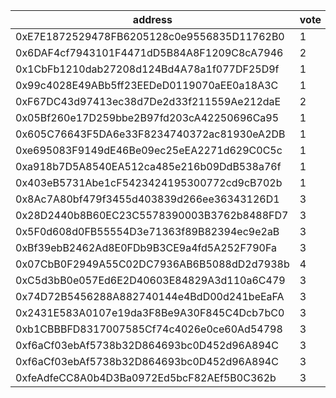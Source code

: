 address|vote|timestamp|signature
---|---|---|---
0xE7E1872529478FB6205128c0e9556835D11762B0|1|1609851430|0x6f80ff29ad8a158ed0a45ff091777ccd94df6a456a01721dc7449708515bf7ea411418b1977d3811c89f8d6743a93c0bfedeb0da381710e6aa6b6b7eaeb860c91c
0x6DAF4cf7943101F4471dD5B84A8F1209C8cA7946|2|1609851444|0x38e93b9765e94e6addf3ce81fc01795af5cfb3fe60a575ff7c58906aa602171a49fff2fb2997376cb3aaf492e897f1d36e8caeeab0919be353ddfdc33640748a1c
0x1CbFb1210dab27208d124Bd4A78a1f077DF25D9f|1|1609851585|0xb8fffba5093a06fe16f58c134e3decd69af75d69c6f8f207f0681472eaca90e52ccee481f38b1ac2227c932915a585a2654762e9e9341ac18d24ec424d6395771b
0x99c4028E49ABb5ff23EEDeD0119070aEE0a18A3C|1|1609854462|0x4290130a2c0cef5285ce7565bfd2eb3c1c59c375b984e2c31dc2d5de74b8ffde1e35c6d35e5e8bf9f3d9b16ee11faad316ad723d564ca9168830b1050c9abe611c
0xF67DC43d97413ec38d7De2d33f211559Ae212daE|2|1609860996|0x1f57696be2dc235d23ca2bdc2824ff4dfbb8aceccb7f898ef22d12c55c2be5c00864a78e3d70649c74d628545da3915667dc0be10538aeb6ffb954b840840d8f1b
0x05Bf260e17D259bbe2B97fd203cA42250696Ca95|1|1609861324|0xcf4a11b10f4a144c7c965736d6857dceddb8d837dbd8757a563a4fbe905561e55d25b4d7819bdf657fa16aaee3dfb387dcd8c26d60f9fb4f0c14eddf2cf88d7c1b
0x605C76643F5DA6e33F8234740372ac81930eA2DB|1|1609861758|0x7c767135f701b600d17bb822d78732364128eeb211634979a6db4cc9862caea155646274ac9e95edca00cf6b2695f1e59510574ed4c13bdc0280f008fbb402341c
0xe695083F9149dE46Be09ec25eEA2271d629C0C5c|1|1609863347|0x194074c0d864b19b7bd5b83aa4ba767de8709e0c355a409244a70603503feecf5e5f5eaddce2fff28cae3f2d93d9ca028ff4f83d4e8fb7b0c5780a8928071f211c
0xa918b7D5A8540EA512ca485e216b09DdB538a76f|1|1609871440|0x21e61874f8545ef832fb1cb4416549fea046e61547626ccf9812c1c08840b512646779413ce1a868047205c6eff15d6c59f30754c64291f917432dd471357a541b
0x403eB5731Abe1cF5423424195300772cd9cB702b|1|1609872275|0x791930ae734cb2c620846585b55e7da28f449aa6df4d89afbbeeed933ba5780838ade89dee8ff544a62409d73afda14f72d362ca21fd451a2c4fc6b1ac5571be1c
0x8Ac7A80bf479f3455d403839d266ee36343126D1|3|1609872533|0x409e47a1310e99966d8cbb04dcef38b7b4552fe4c3ca9a06b4c5fe6cbf18225107ca0d04f3f6ea006e51a8b1ba112dba2e6608be91b241eb6f25a193d400b0b71b
0x28D2440b8B60EC23C5578390003B3762b8488FD7|3|1609872650|0xf6bd102c78a3278a5dac0388e5123f363aebfd302efeb38677da09d00b20f6bd4fbe35b43800b5c3b23a701a0db2f1cd3edc6224a7e1ba51fbbf2df4697efac41c
0x5F0d608d0FB55554D3e71363f89B82394ec9e2aB|3|1609878488|0xb8fa9e04300e020e55a06f39990b0ef19c64032468280f6041954a2f0e1128336142d362f82b47de88990a18f20680b2c85d645a466f3a7ace52d15f911a476a1c
0xBf39ebB2462Ad8E0FDb9B3CE9a4fd5A252F790Fa|3|1609878502|0xc83d875e6e6bc8b8f52b0afbe93c26b0e47bd50ad7d2dc8bd66d329ea7b2d4df3b306ab4c859ba0e903deb6d3623636cfa92374501578947efbabb98bbe2f9b91c
0x07CbB0F2949A55C02DC7936AB6B5088dD2d7938b|4|1609897098|0xc96a0434b8dfcacd9964a36d7ffbe5ac1f5f7f006e10352a536c1eca442ead426d52c08d4c204db856a92d7d4434ce61e63c1eb8b5b4b57642e4b8f7594660621c
0xC5d3bB0e057Ed6E2D40603E84829A3d110a6C479|3|1609903365|0x6de715432b8c22f482024d69dc7b75483984f61823db8b43f5c37d413c4eaef91ddfb396c9db572516801d8d6c980f8cb3398887f27f4e33177ba818c6fe98291c
0x74D72B5456288A882740144e4BdD00d241beEaFA|3|1609928406|0xb8331096c11f41ab9800b0daf10a067303ce252cc716b10d0e18c4558e4281534a2569f4f33dd5f7a14906aa762de47c8e336992d6819f286b428e71981b079b1c
0x2431E583A0107e19da3F8Be9A30F845C4Dcb7bC0|3|1609936495|0x28c214ee91a082be1caefd5fc7495ac151d6835449de96d7183990160d4d9cbb67839c5d370ea13640a25e3c8d6a3b3b7945f07c30c2da47f8635dd8eab1059a1c
0xb1CBBBFD8317007585Cf74c4026e0ce60Ad54798|3|1609936530|0xdefc0ee28c087a384d02b00842750a551c0c5fdc410feb9e5728a6ee236f72a13dc9c54b03d58a2152ae77e3f085eaf0f35597485199cc7254fb1ec8269b749a1b
0xf6aCf03ebAf5738b32D864693bc0D452d96A894C|3|1609936559|0x9868f0c4e9968884728765af291b1f67b6d87a0715b830f48cc655c1564d08c116e27a76694d7f3965d1d0238f10353cb2f17e632b696f01a491f20475e9e9761c
0xf6aCf03ebAf5738b32D864693bc0D452d96A894C|3|1609936569|0xdb02fbf6d28e6eed8d56bfab7346d4235d49a4e1c32e14e29e944783dbdf32eb288b888871910ccbce4eca282a8d99d6b60e1629c059ad6d99bef3abdf6d71ea1c
0xfeAdfeCC8A0b4D3Ba0972Ed5bcF82AEf5B0C362b|3|1609936612|0xa3d9a5aa4821add41ee1b06e0cb0fc98794975fdc7697871c8c39a8e09ef37632db9e62bbef59cf3588c77170722bf429510e44166bac17a14077cff38b2d4c71c